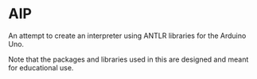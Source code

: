 # AIP
An attempt to create an interpreter using ANTLR libraries for the Arduino Uno.

Note that the packages and libraries used in this are designed and meant for educational use.
